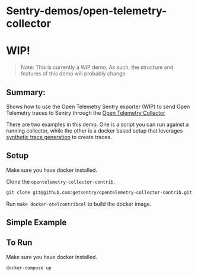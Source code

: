 # Sentry-demos/open-telemetry-collector

# WIP!

> Note: This is currently a WIP demo. As such, the structure and features of this demo will probably change

## Summary:
Shows how to use the Open Telemetry Sentry exporter (WIP) to send Open Telemetry traces to Sentry through the [Open Telemetry Collector](https://github.com/open-telemetry/opentelemetry-collector)

There are two examples in this demo. One is a script you can run against a running collector, while the other is a docker based setup that leverages [synthetic trace generation](https://github.com/Omnition/synthetic-load-generator) to create traces.

## Setup

Make sure you have docker installed.

Clone the `opentelemetry-collector-contrib`.

```bash
git clone git@github.com:getsentry/opentelemetry-collector-contrib.git
```

Run `make docker-otelcontribcol` to build the docker image.

## Simple Example



## To Run

Make sure you have docker installed.

```
docker-compose up
```



